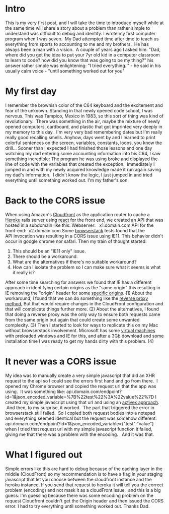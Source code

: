 # Intro

This is my very first post, and I will take the time to introduce myself while at the same time will share a story about a problem than rather simple to understand was difficult to debug and identify. I wrote my first computer program when I was seven.  My Dad attempted time after time to teach us everything from sports to accounting to me and my brothers.  He has always been a man with a vision.  A couple of years ago I asked him: "Dad, where did you get the idea to put your 7yr old kid in a computer classroom to learn to code? how did you know that was going to be my thing?" his answer rather simple was enlightening: "I tried everything.." - he said in his usually calm voice - "until something worked out for you"

# My first day

I remember the brownish color of the C64 keyboard and the excitement and fear of the unknown. Standing in that newly opened code school, I was nervous. This was Tampico, Mexico in 1983, so this sort of thing was kind of revolutionary.  There was something in the air, maybe the mixture of newly opened computers, cardboard, and plastic that got imprinted very deeply in my memory to this day.  I'm very very bad remembering dates but I'm really really good recalling smells. Anyhow, days went by and I learned to print colorful sentences on the screen, variables, constants, loops, you know the drill... Sooner than I expected I had finished those lessons and one day watching my dad entering some accounting information into his C64, I saw something incredible: The program he was using broke and displayed the line of code with the variables that created the exception.  Immediately I jumped in and with my newly acquired knowledge made it run again saving my dad's information.  I didn't know the logic, I just jumped in and tried everything until something worked out. I'm my father's son.

# Back to the CORS issue

When using Amazon's [Cloudfront](https://aws.amazon.com/cloudfront/) as the application router to cache a [Heroku](http://heroku.com) rails server using [react](https://facebook.github.io/react/) for the front end, we created an API that was hosted in a subdomain like this: Webserver:   x1.domain.com API for the front-end:  x2.domain.com Some [browserstack](https://www.browserstack.com/) tests found that the API invocation was resulting in a CORS issue using IE11\. This behavior didn't occur in google chrome nor safari. Then my train of thought started:

1.  This should be an "IE11 only" issue.
2.  There should be a workaround.
3.  What are the alternatives if there's no suitable workaround?
4.  How can I isolate the problem so I can make sure what it seems is what it really is?

After some time searching for answers we found that IE has a different approach in identifying certain origins as the "same origin" this resulting in IE removing the "origin" header for some [specific origins](http://stackoverflow.com/questions/20784209/internet-explorer-11-does-not-add-the-origin-header-on-a-cors-request). (1) About the workaround, I found that we can do something like the [reverse proxy method.](http://stackoverflow.com/questions/3076414/ways-to-circumvent-the-same-origin-policy) But that would require changes in the CloudFront configuration and that will complicate things further more. (2) About the alternatives, I found that doing a reverse proxy was the only way to ensure both requests came from the same origin but again that could create some unwanted complexity. (3) Then I started to look for ways to replicate this on my Mac without browserstack involvement. Microsoft has some [virtual machines](https://developer.microsoft.com/en-us/microsoft-edge/tools/vms/) with preloaded windows and IE for this, and after a 3Gb download and some installation time I was ready to get my hands dirty with this problem. (4)

# It never was a CORS issue

My idea was to manually create a very simple javascript that did an XHR request to the api so I could see the errors first hand and go from there.  I opened my Chrome browser and copied the request url that the app was using.  It was something like: api.domain.com/endpoint?id=1&json_encoded_variable=%7B%22test%22%3A%22value%22%7D I created my simple javascript using that url and using an [activex approach](https://developer.mozilla.org/en-US/docs/Web/API/XMLHttpRequest/Using_XMLHttpRequest_in_IE6).  And then, to my surprise, it worked.  The part that triggered the error in browserstack still failed.  So I copied both request bodies into a notepad and everything seemed identical but the request was somehow different: api.domain.com/endpoint?id=1&json_encoded_variable={"test":"value"} when I tried that request url with my simple javascript function it failed, giving me that there was a problem with the encoding.   And it was that.

# What I figured out

Simple errors like this are hard to debug because of the caching layer in the middle (CloudFront) so my recommendation is to have a flag in your staging javascript that let you choose between the cloudfront instance and the heroku instance. If you send that request to heroku it will tell you the correct problem (encoding) and not mask it as a cloudFront issue,  and this is a big guess: I'm guessing because there was some encoding problem on the request Cloudfront couldn't get the Origin header and then issued the CORS error. I had to try everything until something worked out. Thanks Dad.